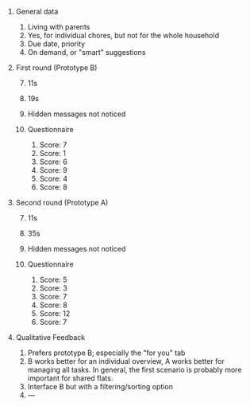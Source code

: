 1. General data

    1. Living with parents
    2. Yes, for individual chores, but not for the whole household
    3. Due date, priority
    4. On demand, or "smart" suggestions

2. First round (Prototype B)

    7. 11s
    8. 19s
    
    9. Hidden messages not noticed

    10. Questionnaire

        1. Score: 7
        2. Score: 1
        3. Score: 6
        4. Score: 9
        5. Score: 4
        6. Score: 8

3. Second round (Prototype A)

    7. 11s
    8. 35s

    9. Hidden messages not noticed

    10. Questionnaire

        1. Score: 5
        2. Score: 3
        3. Score: 7
        4. Score: 8
        5. Score: 12
        6. Score: 7

4. Qualitative Feedback

    1. Prefers prototype B; especially the "for you" tab
    2. B works better for an individual overview, A works better for managing all tasks. In general, the first scenario is probably more important for shared flats.
    3. Interface B but with a filtering/sorting option
    4. —
